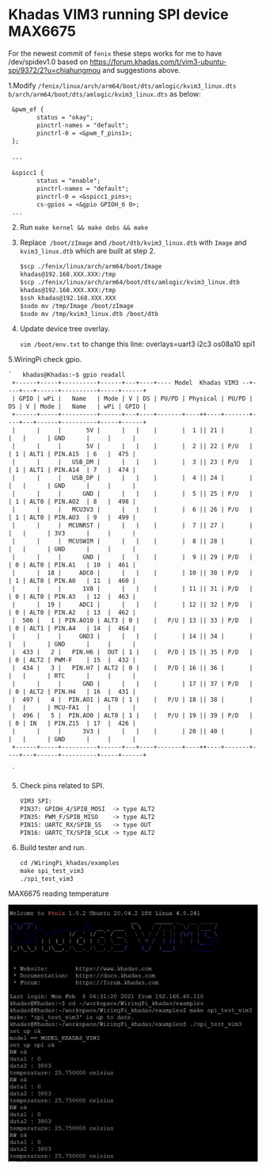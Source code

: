 # Khadas VIM3 running SPI device MAX6675
For the newest commit of `fenix` these steps works for me to have /dev/spidev1.0 based on https://forum.khadas.com/t/vim3-ubuntu-spi/9372/2?u=chiahungmou and suggestions above.

1.Modify `/fenix/linux/arch/arm64/boot/dts/amlogic/kvim3_linux.dts b/arch/arm64/boot/dts/amlogic/kvim3_linux.dts` as below:
    	 
     &pwm_ef {
			status = "okay";
			pinctrl-names = "default";
			pinctrl-0 = <&pwm_f_pins1>;
	 };

     ...	 

	 &spicc1 {
			status = "enable";
			pinctrl-names = "default";
			pinctrl-0 = <&spicc1_pins>;
			cs-gpios = <&gpio GPIOH_6 0>;
     ...

2. Run `make kernel && make debs && make`

3.  Replace` /boot/zImage` and `/boot/dtb/kvim3_linux.dtb` with `Image` and `kvim3_linux.dtb` which are built at step 2.

        $scp ./fenix/linux/arch/arm64/boot/Image khadas@192.168.XXX.XXX:/tmp
        $scp ./fenix/linux/arch/arm64/boot/dts/amlogic/kvim3_linux.dtb  khadas@192.168.XXX.XXX:/tmp
        $ssh khadas@192.168.XXX.XXX
        $sudo mv /tmp/Image /boot/zImage
        $sudo mv /tmp/kvim3_linux.dtb /boot/dtb

4. Update device tree overlay.

   `vim /boot/env.txt` 
    to change this line: overlays=uart3 i2c3 os08a10 spi1

5.WiringPi check gpio.

    `	khadas@Khadas:~$ gpio readall
	 +------+-----+----------+------+---+----+---- Model  Khadas VIM3 --+----+---+------+----------+-----+------+
	 | GPIO | wPi |   Name   | Mode | V | DS | PU/PD | Physical | PU/PD | DS | V | Mode |   Name   | wPi | GPIO |
	 +------+-----+----------+------+---+----+-------+----++----+-------+----+---+------+----------+-----+------+
	 |      |     |       5V |      |   |    |       |  1 || 21 |       |    |   |      | GND      |     |      |
	 |      |     |       5V |      |   |    |       |  2 || 22 | P/U   |    | 1 | ALT1 | PIN.A15  | 6   |  475 |
	 |      |     |   USB_DM |      |   |    |       |  3 || 23 | P/U   |    | 1 | ALT1 | PIN.A14  | 7   |  474 |
	 |      |     |   USB_DP |      |   |    |       |  4 || 24 |       |    |   |      | GND      |     |      |
	 |      |     |      GND |      |   |    |       |  5 || 25 | P/U   |    | 1 | ALT0 | PIN.AO2  | 8   |  498 |
	 |      |     |   MCU3V3 |      |   |    |       |  6 || 26 | P/U   |    | 1 | ALT0 | PIN.AO3  | 9   |  499 |
	 |      |     |  MCUNRST |      |   |    |       |  7 || 27 |       |    |   |      | 3V3      |     |      |
	 |      |     |  MCUSWIM |      |   |    |       |  8 || 28 |       |    |   |      | GND      |     |      |
	 |      |     |      GND |      |   |    |       |  9 || 29 | P/D   |    | 0 | ALT0 | PIN.A1   | 10  |  461 |
	 |      |  18 |     ADC0 |      |   |    |       | 10 || 30 | P/D   |    | 1 | ALT0 | PIN.A0   | 11  |  460 |
	 |      |     |      1V8 |      |   |    |       | 11 || 31 | P/D   |    | 0 | ALT0 | PIN.A3   | 12  |  463 |
	 |      |  19 |     ADC1 |      |   |    |       | 12 || 32 | P/D   |    | 0 | ALT0 | PIN.A2   | 13  |  462 |
	 |  506 |   1 | PIN.AO10 | ALT3 | 0 |    |   P/U | 13 || 33 | P/D   |    | 0 | ALT1 | PIN.A4   | 14  |  464 |
	 |      |     |     GND3 |      |   |    |       | 14 || 34 |       |    |   |      | GND      |     |      |
	 |  433 |   2 |   PIN.H6 |  OUT | 1 |    |   P/D | 15 || 35 | P/D   |    | 0 | ALT2 | PWM-F    | 15  |  432 |
	 |  434 |   3 |   PIN.H7 | ALT2 | 0 |    |   P/D | 16 || 36 |       |    |   |      | RTC      |     |      |
	 |      |     |      GND |      |   |    |       | 17 || 37 | P/D   |    | 0 | ALT2 | PIN.H4   | 16  |  431 |
	 |  497 |   4 |  PIN.AO1 | ALT0 | 1 |    |   P/U | 18 || 38 |       |    |   |      | MCU-FA1  |     |      |
	 |  496 |   5 |  PIN.AO0 | ALT0 | 1 |    |   P/U | 19 || 39 | P/D   |    | 0 | IN   | PIN.Z15  | 17  |  426 |
	 |      |     |      3V3 |      |   |    |       | 20 || 40 |       |    |   |      | GND      |     |      |
	 +------+-----+----------+------+---+----+-------+----++----+-------+----+---+------+----------+-----+------+

     `

5. Check pins related to SPI.

       VIM3 SPI:
       PIN37: GPIOH_4/SPIB_MOSI  -> type ALT2
       PIN35: PWM_F/SPIB_MISO    -> type ALT2
       PIN15: UARTC_RX/SPIB_SS   -> type OUT
       PIN16: UARTC_TX/SPIB_SCLK -> type ALT2

6. Build tester and run.

	   cd /WiringPi_khadas/examples
	   make spi_test_vim3
	   ./spi_test_vim3

MAX6675 reading temperature

![image](https://github.com/MouChiaHung/Khadas/blob/master/max6675.JPG)

